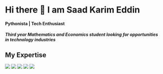 # Hi there 👋 I am Saad Karim Eddin
#### Pythonista | Tech Enthusiast

##### Third year Mathematics and Economics student looking for opportunities in technology industries

## My Expertise

<span>
<img src="https://img.shields.io/badge/python%20-%2314354C.svg?&style=for-the-badge&logo=python&logoColor=white"/>
<img src="https://img.shields.io/badge/HTML5-E34F26?style=for-the-badge&logo=html5&logoColor=white" />
<img src="https://img.shields.io/badge/CSS3-1572B6?style=for-the-badge&logo=css3&logoColor=white" />
<img src="https://img.shields.io/badge/MySQL-00000F?style=for-the-badge&logo=mysql&logoColor=white" />
</span>

<img src="https://img.shields.io/badge/Machine_Learning-EA1D2C?&logoColor=white" />
